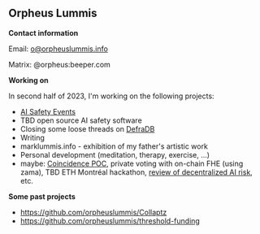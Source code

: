 ## Orpheus Lummis 

**Contact information**

Email: [o@orpheuslummis.info](mailto:orpheuslummis.info)

Matrix: @orpheus:beeper.com

**Working on**

In second half of 2023, I'm working on the following projects:

- [AI Safety Events](https://aisafetyevents.org/)
- TBD open source AI safety software
- Closing some loose threads on [DefraDB](https://github.com/sourcenetwork/defradb/)
- Writing
- marklummis.info - exhibition of my father's artistic work
- Personal development (meditation, therapy, exercise, ...)
- maybe: [Coincidence POC](https://github.com/orpheuslummis/coincidence), private voting with on-chain FHE (using zama), TBD ETH Montréal hackathon, [review of decentralized AI risk](https://github.com/orpheuslummis/decentralized-ai-risk-review), etc.


**Some past projects**
- https://github.com/orpheuslummis/Collaptz
- https://github.com/orpheuslummis/threshold-funding
